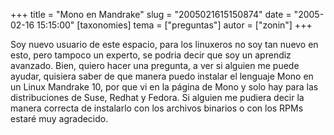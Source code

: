 +++
title = "Mono en Mandrake"
slug = "2005021615150874"
date = "2005-02-16 15:15:00"
[taxonomies]
tema = ["preguntas"]
autor = ["zonin"]
+++

Soy nuevo usuario de este espacio, para los linuxeros no soy tan nuevo
en esto, pero tampoco un experto, se podria decir que soy un aprendiz
avanzado. Bien, quiero hacer una pregunta, a ver si alguien me puede
ayudar, quisiera saber de que manera puedo instalar el lenguaje Mono en
un Linux Mandrake 10, por que vi en la página de Mono y solo hay para
las distribuciones de Suse, Redhat y Fedora. Si alguien me pudiera decir
la manera correcta de instalarlo con los archivos binarios o con los
RPMs estaré muy agradecido.

